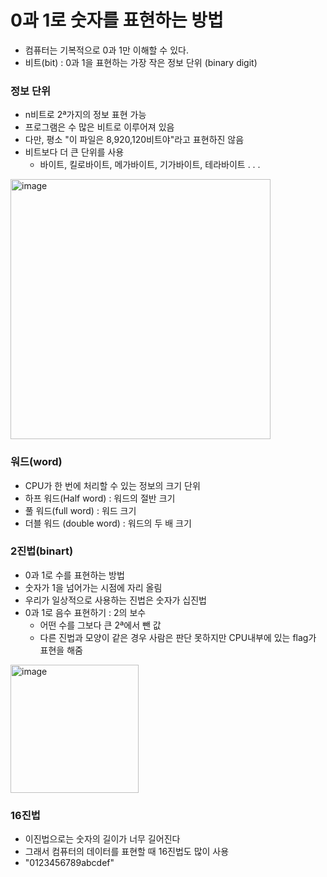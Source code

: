 # <strong>0과 1로 숫자를 표현하는 방법</strong>
- 컴퓨터는 기복적으로 0과 1만 이해할 수 있다.
- 비트(bit) : 0과 1을 표현하는 가장 작은 정보 단위 (binary digit)

### <strong>정보 단위</strong>
- n비트로 2ª가지의 정보 표현 가능
- 프로그램은 수 많은 비트로 이루어져 있음
- 다만, 평소 "이 파일은 8,920,120비트야"라고 표현하진 않음
- 비트보다 더 큰 단위를 사용
    - 바이트, 킬로바이트, 메가바이트, 기가바이트, 테라바이트 . . .
<img width="416" alt="image" src="https://user-images.githubusercontent.com/99342700/218076110-7e87eedc-6792-4677-bf6a-623802aaac23.png">

### <strong>워드(word)</strong>
- CPU가 한 번에 처리할 수 있는 정보의 크기 단위
- 하프 워드(Half word) : 워드의 절반 크기
- 풀 워드(full word) : 워드 크기
- 더블 워드 (double word) : 워드의 두 배 크기

### <strong>2진법(binart)</strong>
- 0과 1로 수를 표현하는 방법
- 숫자가 1을 넘어가는 시점에 자리 올림
- 우리가 일상적으로 사용하는 진법은 숫자가 십진법
- 0과 1로 음수 표현하기 : 2의 보수
    - 어떤 수를 그보다 큰 2ª에서 뺀 값
    - 다른 진법과 모양이 같은 경우 사람은 판단 못하지만 CPU내부에 있는 flag가 표현을 해줌
<img width="205" alt="image" src="https://user-images.githubusercontent.com/99342700/218077551-865c20f3-c6ee-4f6e-87e1-e23a60c4be3a.png">

### <strong>16진법</strong>
- 이진법으로는 숫자의 길이가 너무 길어진다
- 그래서 컴퓨터의 데이터를 표현할 때 16진법도 많이 사용
- "0123456789abcdef"
